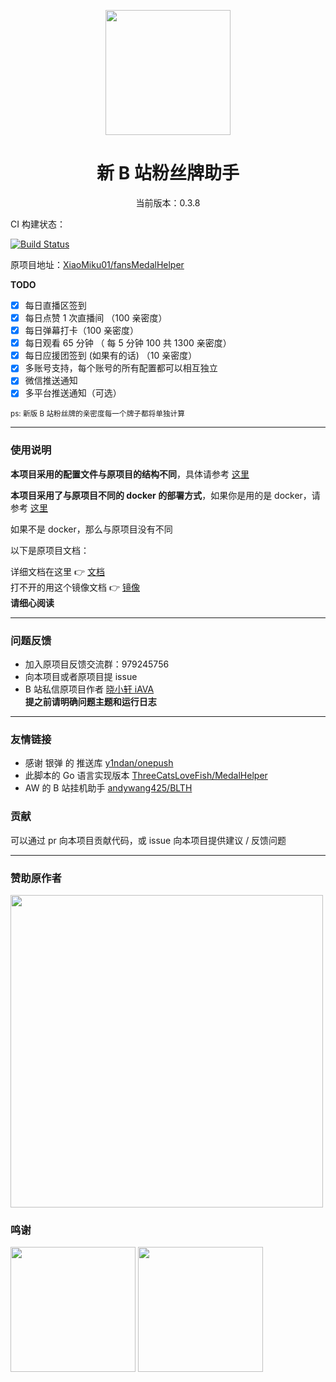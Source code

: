 <p align="center">
  <img src="https://s1.ax1x.com/2022/05/24/XPx1tx.png" width="200" height="200" alt="">
</p>
<div align="center">
<h1> 新 B 站粉丝牌助手
</h1>

<p>当前版本：0.3.8</p>

</div>

CI 构建状态：

[![Build Status](https://dev.azure.com/PeanutMelonSeedBigAlmond/fansMedalHelper/_apis/build/status/REV-Unit.fansMedalHelper?branchName=master)](https://dev.azure.com/PeanutMelonSeedBigAlmond/fansMedalHelper/_build/latest?definitionId=2&branchName=master)

原项目地址：[XiaoMiku01/fansMedalHelper](https://github.com/XiaoMiku01/fansMedalHelper)

**TODO**

-   [x] 每日直播区签到
-   [x] 每日点赞 1 次直播间 （100 亲密度）
-   [x] 每日弹幕打卡（100 亲密度）
-   [x] 每日观看 65 分钟 （ 每 5 分钟 100 共 1300 亲密度）
-   [x] 每日应援团签到 (如果有的话) （10 亲密度）
-   [x] 多账号支持，每个账号的所有配置都可以相互独立
-   [x] 微信推送通知
-   [x] 多平台推送通知（可选）

<small>ps: 新版 B 站粉丝牌的亲密度每一个牌子都将单独计算</small>

---

### 使用说明

**本项目采用的配置文件与原项目的结构不同**，具体请参考 [这里](docs/config_description.md)

**本项目采用了与原项目不同的 docker 的部署方式**，如果你是用的是 docker，请参考 [这里](docs/docker_deploy.md)

如果不是 docker，那么与原项目没有不同

以下是原项目文档：

详细文档在这里 👉 [文档](https://xiaomiku01.github.io/fansMedalHelperVersion/)  
打不开的用这个镜像文档 👉 [镜像](https://doc.loveava.top/)  
**请细心阅读**

---

### 问题反馈

-   加入原项目反馈交流群：979245756
-   向本项目或者原项目提 issue
-   B 站私信原项目作者 [晓小轩 iAVA](https://space.bilibili.com/1772442517)  
    **提之前请明确问题主题和运行日志**

---

### 友情链接

-   感谢 银弹 的 推送库 [y1ndan/onepush](https://github.com/y1ndan/onepush)
-   此脚本的 Go 语言实现版本 [ThreeCatsLoveFish/MedalHelper](https://github.com/ThreeCatsLoveFish/MedalHelper)
-   AW 的 B 站挂机助手 [andywang425/BLTH](https://github.com/andywang425/BLTH)

### 贡献

可以通过 pr 向本项目贡献代码，或 issue 向本项目提供建议 / 反馈问题

---  

### 赞助原作者

<img src="http://i0.hdslb.com/bfs/album/c267037c9513b8e44bc6ec95dbf772ff0439dce6.jpg" width="500" />

### 鸣谢

[<img src="https://s3.amazonaws.com/erxes/github/cloudflare.png" height="200"/>](https://www.cloudflare.com/)
[<img src="https://user-images.githubusercontent.com/11474360/112592917-baa00600-8e41-11eb-9da4-ecb53bb3c2fa.png" width="200"/>](https://jb.gg/OpenSource)
